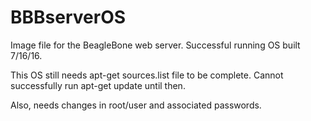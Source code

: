 # BBBserverOS
Image file for the BeagleBone web server.  Successful running OS built 7/16/16.<p>
This OS still needs apt-get sources.list file to be complete.  Cannot successfully run apt-get update until then.<p>
Also, needs changes in root/user and associated passwords.
